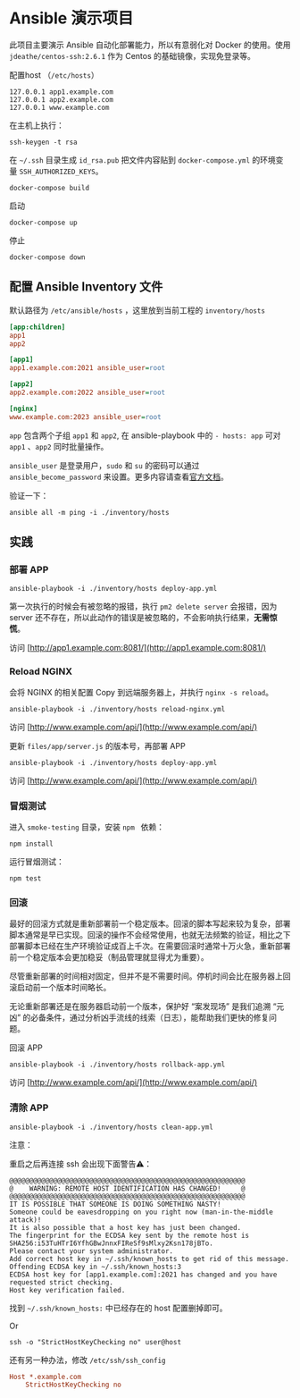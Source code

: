 # Ansible 演示项目

此项目主要演示 Ansible 自动化部署能力，所以有意弱化对 Docker 的使用。使用 `jdeathe/centos-ssh:2.6.1` 作为 Centos 的基础镜像，实现免登录等。

配置host （`/etc/hosts`）

```
127.0.0.1 app1.example.com
127.0.0.1 app2.example.com
127.0.0.1 www.example.com
```

在主机上执行：
```shell
ssh-keygen -t rsa
```

在 `~/.ssh` 目录生成 `id_rsa.pub` 把文件内容贴到 `docker-compose.yml` 的环境变量 `SSH_AUTHORIZED_KEYS`。

``` shell
docker-compose build
```

启动

```shell
docker-compose up
```

停止

```shell
docker-compose down
```



## 配置 Ansible Inventory 文件

默认路径为 `/etc/ansible/hosts` ，这里放到当前工程的 `inventory/hosts`

```ini
[app:children]
app1
app2

[app1]
app1.example.com:2021 ansible_user=root

[app2]
app2.example.com:2022 ansible_user=root

[nginx]
www.example.com:2023 ansible_user=root
```

`app` 包含两个子组 `app1` 和 `app2`, 在 ansible-playbook 中的 `- hosts: app` 可对 `app1` 、`app2` 同时批量操作。

`ansible_user` 是登录用户，`sudo` 和 `su` 的密码可以通过 `ansible_become_password` 来设置。更多内容请查看[官方文档](https://docs.ansible.com/ansible/latest/user_guide/intro_inventory.html)。

验证一下：

```shell
ansible all -m ping -i ./inventory/hosts
```

## 实践

### 部署 APP

```shell
ansible-playbook -i ./inventory/hosts deploy-app.yml
```

第一次执行的时候会有被忽略的报错，执行 `pm2 delete server` 会报错，因为 server 还不存在，所以此动作的错误是被忽略的，不会影响执行结果，**无需惊慌**。

访问 [http://app1.example.com:8081/](http://app1.example.com:8081/)



### Reload NGINX

会将 NGINX 的相关配置 Copy 到远端服务器上，并执行 `nginx -s reload`。

```shell
ansible-playbook -i ./inventory/hosts reload-nginx.yml
```

访问 [http://www.example.com/api/](http://www.example.com/api/)



更新 `files/app/server.js` 的版本号，再部署 APP

```shell
ansible-playbook -i ./inventory/hosts deploy-app.yml
```

访问 [http://www.example.com/api/](http://www.example.com/api/)

### 冒烟测试

进入 `smoke-testing` 目录，安装 `npm ` 依赖：

```shell
npm install
```

运行冒烟测试：

```shell
npm test
```





### 回滚

最好的回滚方式就是重新部署前一个稳定版本。回滚的脚本写起来较为复杂，部署脚本通常是早已实现。回滚的操作不会经常使用，也就无法频繁的验证，相比之下部署脚本已经在生产环境验证成百上千次。在需要回滚时通常十万火急，重新部署前一个稳定版本会更加稳妥（制品管理就显得尤为重要）。

尽管重新部署的时间相对固定，但并不是不需要时间。停机时间会比在服务器上回滚启动前一个版本时间略长。

无论重新部署还是在服务器启动前一个版本，保护好 “案发现场” 是我们追溯 “元凶” 的必备条件，通过分析凶手流线的线索（日志），能帮助我们更快的修复问题。

回滚 APP

```shell
ansible-playbook -i ./inventory/hosts rollback-app.yml
```

访问 [http://www.example.com/api/](http://www.example.com/api/)



### 清除 APP

```shell
ansible-playbook -i ./inventory/hosts clean-app.yml
```



注意：

重启之后再连接 ssh 会出现下面警告⚠️：

```shell
@@@@@@@@@@@@@@@@@@@@@@@@@@@@@@@@@@@@@@@@@@@@@@@@@@@@@@@@@@@
@    WARNING: REMOTE HOST IDENTIFICATION HAS CHANGED!     @
@@@@@@@@@@@@@@@@@@@@@@@@@@@@@@@@@@@@@@@@@@@@@@@@@@@@@@@@@@@
IT IS POSSIBLE THAT SOMEONE IS DOING SOMETHING NASTY!
Someone could be eavesdropping on you right now (man-in-the-middle attack)!
It is also possible that a host key has just been changed.
The fingerprint for the ECDSA key sent by the remote host is
SHA256:i53TuHTrI6YfhGBwJnnxFIReSf9sMlxy2Ksn178jBTo.
Please contact your system administrator.
Add correct host key in ~/.ssh/known_hosts to get rid of this message.
Offending ECDSA key in ~/.ssh/known_hosts:3
ECDSA host key for [app1.example.com]:2021 has changed and you have requested strict checking.
Host key verification failed.
```

找到 `~/.ssh/known_hosts:` 中已经存在的 host 配置删掉即可。

Or 

```shell
ssh -o "StrictHostKeyChecking no" user@host
```

还有另一种办法，修改 `/etc/ssh/ssh_config`

```ini
Host *.example.com
    StrictHostKeyChecking no
```

